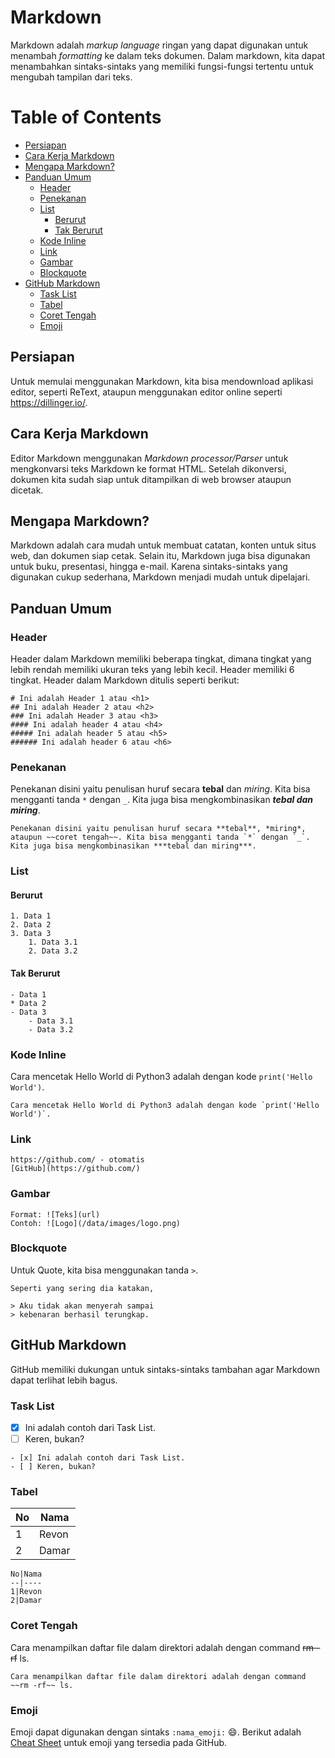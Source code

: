 # Markdown

Markdown adalah *markup language* ringan yang dapat digunakan untuk menambah *formatting* ke dalam teks dokumen. Dalam markdown, kita dapat menambahkan sintaks-sintaks yang memiliki fungsi-fungsi tertentu untuk mengubah tampilan dari teks.

# Table of Contents

- [Persiapan](#persiapan)
- [Cara Kerja Markdown](#cara-kerja-markdown)
- [Mengapa Markdown?](#mengapa-markdown)
- [Panduan Umum](#panduan-umum)
    - [Header](#header)
    - [Penekanan](#penekanan)
    - [List](#list)
        - [Berurut](#berurut)
        - [Tak Berurut](#tak-berurut)
    - [Kode Inline](#kode-inline)
    - [Link](#link)
    - [Gambar](#gambar)
    - [Blockquote](#blockquote)
- [GitHub Markdown](#github-markdown)
    - [Task List](#task-list)
    - [Tabel](#tabel)
    - [Coret Tengah](#coret-tengah)
    - [Emoji](#emoji)

## Persiapan

Untuk memulai menggunakan Markdown, kita bisa mendownload aplikasi editor, seperti ReText, ataupun menggunakan editor online seperti https://dillinger.io/.

## Cara Kerja Markdown

Editor Markdown menggunakan *Markdown processor/Parser* untuk mengkonvarsi teks Markdown ke format HTML. Setelah dikonversi, dokumen kita sudah siap untuk ditampilkan di web browser ataupun dicetak.

## Mengapa Markdown?

Markdown adalah cara mudah untuk membuat catatan, konten untuk situs web, dan dokumen siap cetak. Selain itu, Markdown juga bisa digunakan untuk buku, presentasi, hingga e-mail. Karena sintaks-sintaks yang digunakan cukup sederhana, Markdown menjadi mudah untuk dipelajari.

## Panduan Umum

### Header

Header dalam Markdown memiliki beberapa tingkat, dimana tingkat yang lebih rendah memiliki ukuran teks yang lebih kecil. Header memiliki 6 tingkat. Header dalam Markdown ditulis seperti berikut:

```
# Ini adalah Header 1 atau <h1>
## Ini adalah Header 2 atau <h2>
### Ini adalah Header 3 atau <h3>
#### Ini adalah header 4 atau <h4>
##### Ini adalah header 5 atau <h5>
###### Ini adalah header 6 atau <h6>
```

### Penekanan

Penekanan disini yaitu penulisan huruf secara **tebal** dan *miring*. Kita bisa mengganti tanda `*` dengan `_`. Kita juga bisa mengkombinasikan ***tebal dan miring***.

```
Penekanan disini yaitu penulisan huruf secara **tebal**, *miring*, ataupun ~~coret tengah~~. Kita bisa mengganti tanda `*` dengan `_`. Kita juga bisa mengkombinasikan ***tebal dan miring***.
```

### List

#### Berurut

```
1. Data 1
2. Data 2
3. Data 3
    1. Data 3.1
    2. Data 3.2
```

#### Tak Berurut

```
- Data 1
* Data 2
- Data 3
    - Data 3.1
    - Data 3.2
```

### Kode Inline

Cara mencetak Hello World di Python3 adalah dengan kode `print('Hello World')`.
```
Cara mencetak Hello World di Python3 adalah dengan kode `print('Hello World')`.
```

### Link

```
https://github.com/ - otomatis
[GitHub](https://github.com/)
```

### Gambar

```
Format: ![Teks](url)
Contoh: ![Logo](/data/images/logo.png)
```

### Blockquote

Untuk Quote, kita bisa menggunakan tanda `>`.

```
Seperti yang sering dia katakan,

> Aku tidak akan menyerah sampai
> kebenaran berhasil terungkap.
```

## GitHub Markdown

GitHub memiliki dukungan untuk sintaks-sintaks tambahan agar Markdown dapat terlihat lebih bagus.

### Task List

- [x] Ini adalah contoh dari Task List.
- [ ] Keren, bukan?

```
- [x] Ini adalah contoh dari Task List.
- [ ] Keren, bukan?
```

### Tabel

No|Nama
--|----
1|Revon
2|Damar

```
No|Nama
--|----
1|Revon
2|Damar
```

### Coret Tengah

Cara menampilkan daftar file dalam direktori adalah dengan command ~~rm -rf~~ ls.

```
Cara menampilkan daftar file dalam direktori adalah dengan command ~~rm -rf~~ ls.
```

### Emoji

Emoji dapat digunakan dengan sintaks `:nama_emoji:` :smile:. Berikut adalah [Cheat Sheet](https://github.com/ikatyang/emoji-cheat-sheet/blob/master/README.md) untuk emoji yang tersedia pada GitHub.
